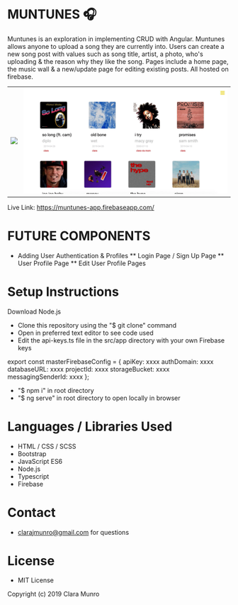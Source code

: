 # MUNTUNES :headphones:

Muntunes is an exploration in implementing CRUD with Angular. Muntunes allows anyone to upload a song they are currently into. Users can create a new song post with values such as song title, artist, a photo, who's uploading & the reason why they like the song. Pages include a home page, the music wall & a new/update page for editing existing posts. All hosted on firebase.

<table>
  <td><img src="/wireframe-images/mockup1.gif" /></td>
  <td><img src="/wireframe-images/mockup2.gif" /></td>  
</table>

Live Link: https://muntunes-app.firebaseapp.com/

# FUTURE COMPONENTS
* Adding User Authentication & Profiles
  ** Login Page / Sign Up Page
  ** User Profile Page
  ** Edit User Profile Pages

# Setup Instructions

Download Node.js

* Clone this repository using the "$ git clone" command
* Open in preferred text editor to see code used
* Edit the api-keys.ts file in the src/app directory with your own Firebase keys

export const masterFirebaseConfig = {
    apiKey: xxxx
    authDomain: xxxx
    databaseURL: xxxx
    projectId: xxxx
    storageBucket: xxxx
    messagingSenderId: xxxx
  };

*  "$ npm i" in root directory
*  "$ ng serve" in root directory to open locally in browser

# Languages / Libraries Used
* HTML / CSS / SCSS
* Bootstrap
* JavaScript ES6
* Node.js
* Typescript
* Firebase

# Contact
* clarajmunro@gmail.com for questions

# License
* MIT License

Copyright (c) 2019 Clara Munro
